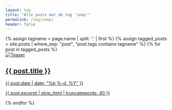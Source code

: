 ```yaml
---
layout: tag
title: "Alle posts met de tag 'zeep'"
permalink: /tag/zeep/
header: false
---
```


<div class="tag-post-list">
{% assign tagname = page.name | split: '.' | first %}
{% assign tagged_posts = site.posts | where_exp: "post", "post.tags contains tagname" %}
    {% for post in tagged_posts %}
        <a href="{{ post.url | relative_url }}" class="tag-post-item-link">
            <div class="tag-post-item">
                <div class="tag-post-teaser">
                    <img src="{{ post.teaser | default: '/assets/images/bull200px.webp' }}" alt="Teaser" class="tag-post-img">
                </div>
                <div class="tag-post-content">
                    <h2 class="tag-post-title">
                        {{ post.title }}
                    </h2>
                    <div class="tag-post-date">
                        <i class="fas fa-fw fa-calendar-alt" aria-hidden="true"></i>
                        {{ post.date | date: "%b %-d, %Y" }}
                    </div>
                    <p>{{ post.excerpt | strip_html | truncatewords: 40 }}</p>
                </div>
            </div>
        </a>
    {% endfor %}
</div>
